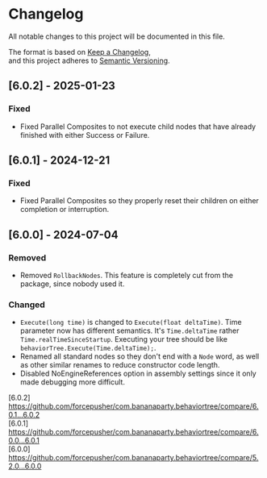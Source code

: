 # Changelog  
All notable changes to this project will be documented in this file.  
  
The format is based on [Keep a Changelog](https://keepachangelog.com/en/1.1.0/),  
and this project adheres to [Semantic Versioning](https://semver.org/spec/v2.0.0.html).  
  
## [6.0.2] - 2025-01-23  
### Fixed  
- Fixed Parallel Composites to not execute child nodes that have already finished with either Success or Failure.  
  
## [6.0.1] - 2024-12-21  
### Fixed  
- Fixed Parallel Composites so they properly reset their children on either completion or interruption.  
  
## [6.0.0] - 2024-07-04  
### Removed  
- Removed `RollbackNodes`. This feature is completely cut from the package, since nobody used it.  
  
### Changed  
- `Execute(long time)` is changed to `Execute(float deltaTime)`. Time parameter now has different semantics. It's `Time.deltaTime` rather `Time.realTimeSinceStartup`. Executing your tree should be like `behaviorTree.Execute(Time.deltaTime);`.  
- Renamed all standard nodes so they don't end with a `Node` word, as well as other similar renames to reduce constructor code length.  
- Disabled NoEngineReferences option in assembly settings since it only made debugging more difficult.  
  
[6.0.2] https://github.com/forcepusher/com.bananaparty.behaviortree/compare/6.0.1...6.0.2  
[6.0.1] https://github.com/forcepusher/com.bananaparty.behaviortree/compare/6.0.0...6.0.1  
[6.0.0] https://github.com/forcepusher/com.bananaparty.behaviortree/compare/5.2.0...6.0.0  
